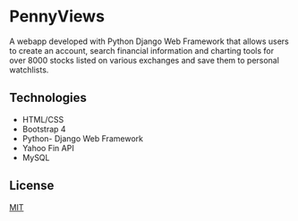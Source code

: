 # PennyViews

A webapp developed with Python Django Web Framework that allows users to create an account, search financial information and charting tools for over 8000 stocks listed on various exchanges and save them to personal watchlists. 



## Technologies
* HTML/CSS
* Bootstrap 4
* Python- Django Web Framework
* Yahoo Fin API
* MySQL




## License
[MIT](https://choosealicense.com/licenses/mit/)
